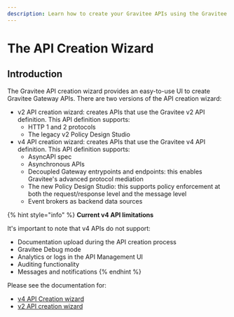 ```yaml
---
description: Learn how to create your Gravitee APIs using the Gravitee API creation wizard
---
```


# The API Creation Wizard

## Introduction

The Gravitee API creation wizard provides an easy-to-use UI to create Gravitee Gateway APIs. There are two versions of the API creation wizard:

* v2 API creation wizard: creates APIs that use the Gravitee v2 API definition. This API definition supports:
  * HTTP 1 and 2 protocols
  * The legacy v2 Policy Design Studio
* v4 API creation wizard: creates APIs that use the Gravitee v4 API definition. This API definition supports:
  * AsyncAPI spec
  * Asynchronous APIs
  * Decoupled Gateway entrypoints and endpoints: this enables Gravitee's advanced protocol mediation
  * The new Policy Design Studio: this supports policy enforcement at both the request/response level and the message level
  * Event brokers as backend data sources

{% hint style="info" %}
**Current v4 API limitations**

It's important to note that v4 APIs do not support:

* Documentation upload during the API creation process
* Gravitee Debug mode
* Analytics or logs in the API Management UI
* Auditing functionality
* Messages and notifications&#x20;
{% endhint %}

Please see the documentation for:

* [v4 API Creation wizard](broken-reference)
* [v2 API creation wizard](how-to/v2-api-creation-wizard.md)
